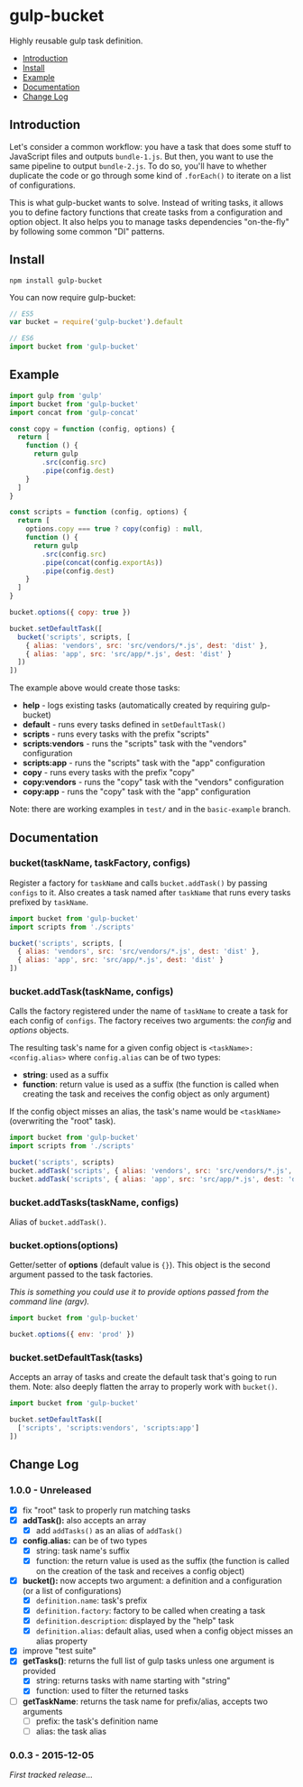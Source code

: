 # gulp-bucket

Highly reusable gulp task definition.

* [Introduction](https://github.com/Zhouzi/gulp-bucket#introduction)
* [Install](https://github.com/Zhouzi/gulp-bucket#install)
* [Example](https://github.com/Zhouzi/gulp-bucket#example)
* [Documentation](https://github.com/Zhouzi/gulp-bucket#documentation)
* [Change Log](https://github.com/Zhouzi/gulp-bucket#change-log)

## Introduction

Let's consider a common workflow: you have a task that does some stuff to JavaScript files and outputs `bundle-1.js`.
But then, you want to use the same pipeline to output `bundle-2.js`.
To do so, you'll have to whether duplicate the code or go through some kind of `.forEach()` to iterate on a list of configurations.

This is what gulp-bucket wants to solve.
Instead of writing tasks, it allows you to define factory functions that create tasks from a configuration and option object.
It also helps you to manage tasks dependencies "on-the-fly" by following some common "DI" patterns.

## Install

```
npm install gulp-bucket
```

You can now require gulp-bucket:

```javascript
// ES5
var bucket = require('gulp-bucket').default

// ES6
import bucket from 'gulp-bucket'
```

## Example

```javascript
import gulp from 'gulp'
import bucket from 'gulp-bucket'
import concat from 'gulp-concat'

const copy = function (config, options) {
  return [
    function () {
      return gulp
        .src(config.src)
        .pipe(config.dest)
    }
  ]
}

const scripts = function (config, options) {
  return [
    options.copy === true ? copy(config) : null,
    function () {
      return gulp
        .src(config.src)
        .pipe(concat(config.exportAs))
        .pipe(config.dest)
    }
  ]
}

bucket.options({ copy: true })

bucket.setDefaultTask([
  bucket('scripts', scripts, [
    { alias: 'vendors', src: 'src/vendors/*.js', dest: 'dist' },
    { alias: 'app', src: 'src/app/*.js', dest: 'dist' }
  ])
])
```

The example above would create those tasks:

* **help** - logs existing tasks (automatically created by requiring gulp-bucket)
* **default** - runs every tasks defined in `setDefaultTask()`
* **scripts** - runs every tasks with the prefix "scripts"
* **scripts:vendors** - runs the "scripts" task with the "vendors" configuration 
* **scripts:app** - runs the "scripts" task with the "app" configuration 
* **copy** - runs every tasks with the prefix "copy"
* **copy:vendors** - runs the "copy" task with the "vendors" configuration
* **copy:app** - runs the "copy" task with the "app" configuration

Note: there are working examples in `test/` and in the `basic-example` branch.

## Documentation

### bucket(taskName, taskFactory, configs)

Register a factory for `taskName` and calls `bucket.addTask()` by passing `configs` to it.
Also creates a task named after `taskName` that runs every tasks prefixed by `taskName`.

```javascript
import bucket from 'gulp-bucket'
import scripts from './scripts'

bucket('scripts', scripts, [
  { alias: 'vendors', src: 'src/vendors/*.js', dest: 'dist' },
  { alias: 'app', src: 'src/app/*.js', dest: 'dist' }
])
```

### bucket.addTask(taskName, configs)

Calls the factory registered under the name of `taskName` to create a task for each config of `configs`.
The factory receives two arguments: the *config* and *options* objects.

The resulting task's name for a given config object is `<taskName>:<config.alias>` where `config.alias` can be of two types:

* **string**: used as a suffix
* **function**: return value is used as a suffix (the function is called when creating the task and receives the config object as only argument)

If the config object misses an alias, the task's name would be `<taskName>` (overwriting the "root" task).

```javascript
import bucket from 'gulp-bucket'
import scripts from './scripts'

bucket('scripts', scripts)
bucket.addTask('scripts', { alias: 'vendors', src: 'src/vendors/*.js', dest: 'dist' })
bucket.addTask('scripts', { alias: 'app', src: 'src/app/*.js', dest: 'dist' })
```

### bucket.addTasks(taskName, configs)

Alias of `bucket.addTask()`.

### bucket.options(options)

Getter/setter of **options** (default value is `{}`).
This object is the second argument passed to the task factories.

*This is something you could use it to provide options passed from the command line (*argv*).*

```javascript
import bucket from 'gulp-bucket'

bucket.options({ env: 'prod' })
```

### bucket.setDefaultTask(tasks)

Accepts an array of tasks and create the default task that's going to run them.
Note: also deeply flatten the array to properly work with `bucket()`.

```javascript
import bucket from 'gulp-bucket'

bucket.setDefaultTask([
  ['scripts', 'scripts:vendors', 'scripts:app']
])
```

## Change Log

### 1.0.0 - Unreleased

* [x] fix "root" task to properly run matching tasks
* [x] **addTask():** also accepts an array
  * [x] add `addTasks()` as an alias of `addTask()`
* [x] **config.alias:** can be of two types
  * [x] string: task name's suffix
  * [x] function: the return value is used as the suffix (the function is called on the creation of the task and receives a config object)
* [x] **bucket():** now accepts two argument: a definition and a configuration (or a list of configurations)
  * [x] `definition.name`: task's prefix
  * [x] `definition.factory`: factory to be called when creating a task
  * [x] `definition.description`: displayed by the "help" task
  * [x] `definition.alias`: default alias, used when a config object misses an alias property
* [x] improve "test suite"
* [x] **getTasks()**: returns the full list of gulp tasks unless one argument is provided
  * [x] string: returns tasks with name starting with "string"
  * [x] function: used to filter the returned tasks
* [ ] **getTaskName**: returns the task name for prefix/alias, accepts two arguments
  * [ ] prefix: the task's definition name
  * [ ] alias: the task alias

### 0.0.3 - 2015-12-05

*First tracked release...*
